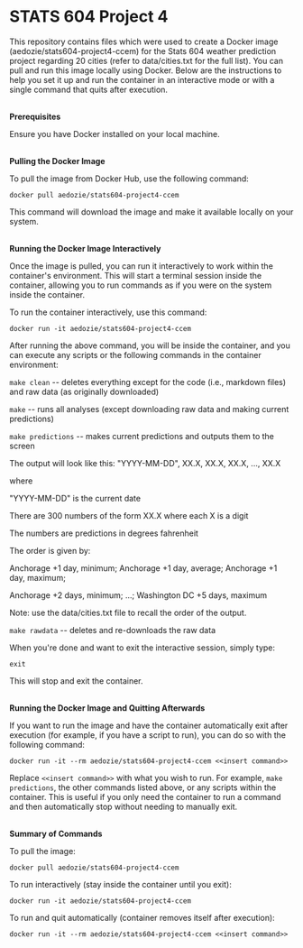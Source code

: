 # STATS 604 Project 4

This repository contains files which were used to create a Docker image (aedozie/stats604-project4-ccem) for the Stats 604 weather prediction project regarding 20 cities (refer to data/cities.txt for the full list). You can pull and run this image locally using Docker. Below are the instructions to help you set it up and run the container in an interactive mode or with a single command that quits after execution.
<br><br>


**Prerequisites**

Ensure you have Docker installed on your local machine.
<br><br>


**Pulling the Docker Image**

To pull the image from Docker Hub, use the following command:

`docker pull aedozie/stats604-project4-ccem`

This command will download the image and make it available locally on your system.
<br><br>


**Running the Docker Image Interactively**

Once the image is pulled, you can run it interactively to work within the container's environment. This will start a terminal session inside the container, allowing you to run commands as if you were on the system inside the container.

To run the container interactively, use this command:

`docker run -it aedozie/stats604-project4-ccem`

After running the above command, you will be inside the container, and you can execute any scripts or the following commands in the container environment:

`make clean` -- deletes everything except for the code (i.e., markdown files) and raw data (as originally downloaded)

`make` -- runs all analyses (except downloading raw data and making current predictions)

`make predictions` -- makes current predictions and outputs them to the screen

  The output will look like this:
  "YYYY-MM-DD", XX.X, XX.X, XX.X, ..., XX.X
  
  where
  
  "YYYY-MM-DD" is the current date
  
  There are 300 numbers of the form XX.X where each X is a digit
  
  The numbers are predictions in degrees fahrenheit
  
  The order is given by:
  
  Anchorage +1 day, minimum; Anchorage +1 day, average; Anchorage +1 day, maximum;
  
  Anchorage +2 days, minimum; ...; Washington DC +5 days, maximum

  Note: use the data/cities.txt file to recall the order of the output.

`make rawdata` -- deletes and re-downloads the raw data

When you're done and want to exit the interactive session, simply type:

`exit`

This will stop and exit the container.
<br><br>


**Running the Docker Image and Quitting Afterwards**

If you want to run the image and have the container automatically exit after execution (for example, if you have a script to run), you can do so with the following command:

`docker run -it --rm aedozie/stats604-project4-ccem <<insert command>>`

Replace `<<insert command>>` with what you wish to run. For example, `make predictions`, the other commands listed above, or any scripts within the container.
This is useful if you only need the container to run a command and then automatically stop without needing to manually exit.
<br><br>


**Summary of Commands**

To pull the image:

`docker pull aedozie/stats604-project4-ccem`

To run interactively (stay inside the container until you exit):

`docker run -it aedozie/stats604-project4-ccem`

To run and quit automatically (container removes itself after execution):

`docker run -it --rm aedozie/stats604-project4-ccem <<insert command>>` 
